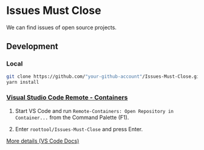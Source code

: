 # Issues Must Close

We can find issues of open source projects.

## Development

### Local

```bash
git clone https://github.com/"your-github-account"/Issues-Must-Close.git
yarn install
```

### [Visual Studio Code Remote - Containers](https://marketplace.visualstudio.com/items?itemName=ms-vscode-remote.remote-containers)

1. Start VS Code and run `Remote-Containers: Open Repository in Container...` from the Command Palette (F1).

2. Enter `roottool/Issues-Must-Close` and press Enter.

[More details (VS Code Docs)](https://code.visualstudio.com/docs/remote/containers#_quick-start-open-a-git-repository-or-github-pr-in-an-isolated-container-volume)
